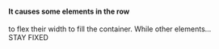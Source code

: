 
<div class="ff-box">
	<div class="ff-box-flex">
		<h4>It causes some elements in the row</h4>
		to flex their width to fill the container. While other elements...
	</div>
	<div class="ff-box-fix">
		STAY FIXED
	</div>
</div>
